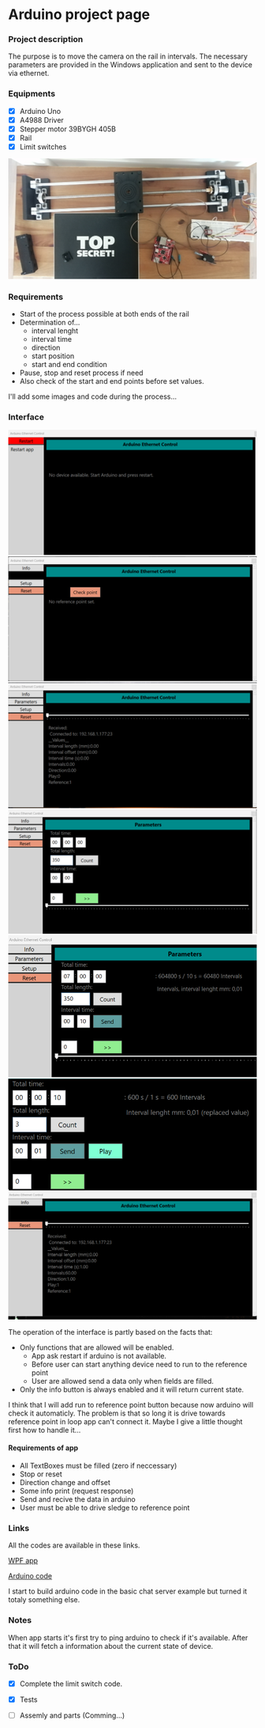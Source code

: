 # Arduino project page

### Project description

The purpose is to move the camera on the rail in intervals. The necessary parameters are provided in the Windows application and sent to the device via ethernet.

### Equipments

- [x] Arduino Uno
- [x] A4988 Driver
- [x] Stepper motor 39BYGH 405B
- [x] Rail
- [x] Limit switches 

![Interface](img/Connections.jpg)

### Requirements

- Start of the process possible at both ends of the rail
- Determination of...
  - interval lenght
  - interval time
  - direction
  - start position
  - start and end condition
- Pause, stop and reset process if need
- Also check of the start and end points before set values. 

I'll add some images and code during the process...

### Interface

![Interface](img/NoArduino.png)
![Interface](img/NoRefPoint.png)
![Interface](img/Restart.png)
![Interface](img/Parameters.png)
![Interface](img/Count.png)
![Interface](img/CountAndSend.png)
![Interface](img/Play.png)

The operation of the interface is partly based on the facts that:
- Only functions that are allowed will be enabled.
  - App ask restart if arduino is not available.
  - Before user can start anything device need to run to the reference point
  - User are allowed send a data only when fields are filled.
- Only the info button is always enabled and it will return current state.

I think that I will add run to reference point button because now arduino will check it automaticly. 
The problem is that so long it is drive towards reference point in loop app can't connect it.
Maybe I give a little thought first how to handle it...

#### Requirements of app

- All TextBoxes must be filled (zero if neccessary)
- Stop or reset
- Direction change and offset
- Some info print (request response)
- Send and recive the data in arduino
- User must be able to drive sledge to reference point

### Links

All the codes are available in these links.

[WPF app](https://github.com/temppase/ArduinoControlProtoApp)

[Arduino code](https://github.com/temppase/ArduinoUnoTest/blob/main/source/UnoServer.ino)

I start to build arduino code in the basic chat server example but turned it totaly something else. 

### Notes

When app starts it's first try to ping arduino to check if it's available. After that it will fetch a information about the current state of device.

### ToDo

- [x] Complete the limit switch code.
- [x] Tests
- [ ] Assemly and parts (Comming...)




